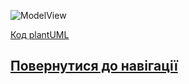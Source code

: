 ![ModelView](http://www.plantuml.com/plantuml/proxy?idx=0&src=)


[Код plantUML]()
## [Повернутися до навігації](https://github.com/teramont/databaseQuestioning/blob/master/Information/navigation.md)
